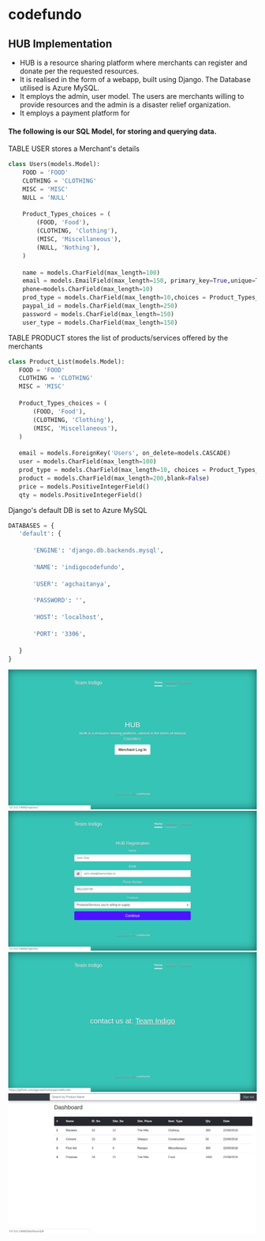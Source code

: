 # codefundo
## HUB Implementation
* HUB is a resource sharing platform where merchants can register and donate per the requested resources.
* It is realised in the form of a webapp, built using Django. The Database utilised is Azure MySQL.
* It employs the admin, user model. The users are merchants willing to provide resources and the admin is a disaster relief organization.
* It employs a payment platform for 
#### The following is our SQL Model, for storing and querying data.

TABLE USER stores a Merchant's details
``` python
class Users(models.Model):
    FOOD = 'FOOD'
    CLOTHING = 'CLOTHING'
    MISC = 'MISC'
    NULL = 'NULL'

    Product_Types_choices = (
        (FOOD, 'Food'),
        (CLOTHING, 'Clothing'),
        (MISC, 'Miscellaneous'),
        (NULL, 'Nothing'),
    )
    
    name = models.CharField(max_length=100)
    email = models.EmailField(max_length=150, primary_key=True,unique=True)
    phone=models.CharField(max_length=10)
    prod_type = models.CharField(max_length=10,choices = Product_Types_choices, default=NULL)
    paypal_id = models.CharField(max_length=250)
    password = models.CharField(max_length=150)
    user_type = models.CharField(max_length=150)
 ```
 TABLE PRODUCT stores the list of products/services offered by the merchants
 ```python
 class Product_List(models.Model):
    FOOD = 'FOOD'
    CLOTHING = 'CLOTHING'
    MISC = 'MISC'

    Product_Types_choices = (
        (FOOD, 'Food'),
        (CLOTHING, 'Clothing'),
        (MISC, 'Miscellaneous'),
    )
    
    email = models.ForeignKey('Users', on_delete=models.CASCADE)
    user = models.CharField(max_length=100)
    prod_type = models.CharField(max_length=10, choices = Product_Types_choices)
    product = models.CharField(max_length=200,blank=False)
    price = models.PositiveIntegerField()
    qty = models.PositiveIntegerField()
   ```
 Django's default DB is set to Azure MySQL
 ```python
 DATABASES = {
    'default': {

        'ENGINE': 'django.db.backends.mysql',

        'NAME': 'indigocodefundo',                     

        'USER': 'agchaitanya',                     

        'PASSWORD': '',                  

        'HOST': 'localhost',                     

        'PORT': '3306',

    }
}
```
![HUB Home](/Images/home.png)
![HUB Registration](/Images/registration.png)
![HUB Contact Page](Images/contact.png)
![HUB User Dashboard](/Images/dashboard.png)
